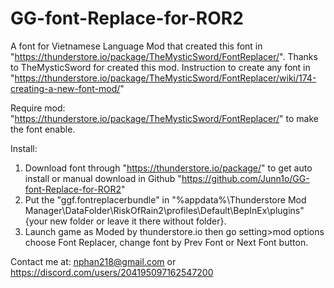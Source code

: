 # GG-font-Replace-for-ROR2
A font for Vietnamese Language
Mod that created this font in "https://thunderstore.io/package/TheMysticSword/FontReplacer/". Thanks to TheMysticSword for created this mod.
Instruction to create any font in "https://thunderstore.io/package/TheMysticSword/FontReplacer/wiki/174-creating-a-new-font-mod/"

Require mod:
"https://thunderstore.io/package/TheMysticSword/FontReplacer/" to make the font enable.

Install:
1. Download font through "https://thunderstore.io/package/" to get auto install or manual download in Github "https://github.com/Junn1o/GG-font-Replace-for-ROR2"
2. Put the "ggf.fontreplacerbundle" in "%appdata%\Thunderstore Mod Manager\DataFolder\RiskOfRain2\profiles\Default\BepInEx\plugins\" {your new folder or leave it there without folder}.
3. Launch game as Moded by thunderstore.io then go setting>mod options choose Font Replacer, change font by Prev Font or Next Font button.

Contact me at: nphan218@gmail.com or https://discord.com/users/204195097162547200
